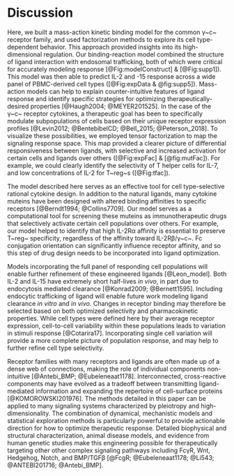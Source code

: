 # Discussion

<!-- Focus on paper results (need traficking to fit model, differential responsiveness between ligands..).-->

Here, we built a mass-action kinetic binding model for the common γ~c~ receptor family, and used factorization methods to explore its cell type-dependent behavior. This approach provided insights into its high-dimensional regulation. Our binding-reaction model combined the structure of ligand interaction with endosomal trafficking, both of which were critical for accurately modeling response [@Fig:modelConstruct] & [@Fig:supp1]). This model was then able to predict IL-2 and -15 response across a wide panel of PBMC-derived cell types ([@Fig:expData & @fig:supp5]). Mass-action models can help to explain counter-intuitive features of ligand response and identify specific strategies for optimizing therapeutically-desired properties [@Haugh2004; @MEYER201525]. In the case of the γ~c~ receptor cytokines, a therapeutic goal has been to specifically modulate subpopulations of cells based on their unique receptor expression profiles [@Levin2012; @BentebibelCD; @Bell_2015; @Peterson_2018]. To visualize these possibilities, we employed tensor factorization to map the signaling response space. This map provided a clearer picture of differential responsiveness between ligands, with selective and increased activation for certain cells and ligands over others ([@Fig:expFac] & [@fig:mutFac]). For example, we could clearly identify the selectivity of T helper cells for IL-7, and low concentrations of IL-2 for T~reg~s ([@Fig:tfac]).

<!-- building on the work here to allude to next part of the project: (cell-cell variability, ligand clearance rate, mutant ligands, ...).-->

The model described here serves as an effective tool for cell type-selective rational cytokine design. In addition to the natural ligands, many cytokine muteins have been designed with altered binding affinities to specific receptors [@Berndt1994; @Collins7709]. Our model serves as a computational tool for screening these muteins as immunotherapeutic drugs that selectively activate certain cell populations over others. For example, our model helped to identify that high IL-2Rα affinity is essential to preserve T~reg~ specificity, regardless of the affinity toward IL-2Rβ/γ~c~. Fc conjugation orientation can significantly influence receptor affinity, and so this step of drug design needs to be incorporated into ligand optimization. 


<!-- Future. -->

Models incorporating the full panel of responding cell populations will enable further refinement of these engineered ligands [@Leon_model]. Both IL-2 and IL-15 have extremely short half-lives *in vivo*, in part due to endocytosis mediated clearance [@Konrad2009; @Bernett1595]. Including endocytic trafficking of ligand will enable future work modeling ligand clearance *in vitro* and *in vivo*. Changes in receptor binding may therefore be selected based on both optimized selectivity and pharmacokinetic properties. While cell types were defined here by their average receptor expression, cell-to-cell variability within these populations leads to variation in stimuli response [@Cotarira17]. Incorporating single cell variation will provide a more complete picture of population response, and may help to further refine cell type selectivity.

<!-- Last paragraph can be general on how we can apply methods discussed here to other families of receptors.-->

Receptor families with many receptors and ligands are often made up of a dense web of connections, making the role of individual components non-intuitive [@Antebi_BMP; @Eubeleneaat1178]. Interconnected, cross-reactive components may have evolved as a tradeoff between transmitting ligand-mediated information and expanding the repertoire of cell-surface proteins [@KOMOROWSKI201976]. The methods detailed in this paper can be applied to many signaling systems characterized by pleiotropy and high-dimensionality. The combination of dynamical, mechanistic models and statistical exploration methods is particularly powerful to provide actionable direction for how to optimize therapeutic response. Detailed biophysical and structural characterization, animal disease models, and evidence from human genetic studies make this engineering possible for therapeutically targeting other other complex signaling pathways including FcγR, Wnt, Hedgehog, Notch, and BMP/TGFβ [@FcgR; @Eubeleneaat1178; @Li543; @ANTEBI201716; @Antebi_BMP].
